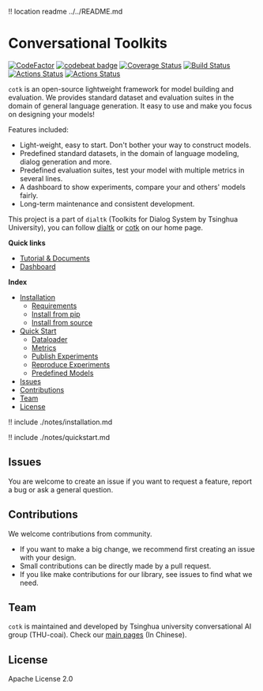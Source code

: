 !! location readme ../../README.md

# Conversational Toolkits

[![CodeFactor](https://www.codefactor.io/repository/github/thu-coai/cotk/badge)](https://www.codefactor.io/repository/github/thu-coai/cotk)
[![codebeat badge](https://codebeat.co/badges/dc64db27-7e25-4fea-a231-3c9baac916f8)](https://codebeat.co/projects/github-com-thu-coai-cotk-master)
[![Coverage Status](https://coveralls.io/repos/github/thu-coai/cotk/badge.svg?branch=master)](https://coveralls.io/github/thu-coai/cotk?branch=master)
[![Build Status](https://travis-ci.com/thu-coai/cotk.svg?branch=master)](https://travis-ci.com/thu-coai/cotk)
[![Actions Status](https://github.com/thu-coai/cotk/workflows/windows/badge.svg)](https://github.com/thu-coai/cotk/actions)
[![Actions Status](https://github.com/thu-coai/cotk/workflows/macos/badge.svg)](https://github.com/thu-coai/cotk/actions)

``cotk`` is an open-source lightweight framework for model building and evaluation.
We provides standard dataset and evaluation suites in the domain of general language generation.
It easy to use and make you focus on designing your models!

Features included:

 * Light-weight, easy to start. Don't bother your way to construct models.
 * Predefined standard datasets, in the domain of language modeling, dialog generation and more.
 * Predefined evaluation suites, test your model with multiple metrics in several lines.
 * A dashboard to show experiments, compare your and others' models fairly.
 * Long-term maintenance and consistent development.

This project is a part of ``dialtk`` (Toolkits for Dialog System by Tsinghua University), you can follow [dialtk](http://coai.cs.tsinghua.edu.cn/dialtk/) or [cotk](http://coai.cs.tsinghua.edu.cn/dialtk/cotk/) on our home page.

**Quick links**

* [Tutorial & Documents](https://thu-coai.github.io/cotk_docs/)
* [Dashboard](http://coai.cs.tsinghua.edu.cn/dashboard/)

**Index**

- [Installation](#installation)
  - [Requirements](#requirements)
  - [Install from pip](#install-from-pip)
  - [Install from source](#install-from-source)
- [Quick Start](#quick-start)
  - [Dataloader](#Dataloader)
  - [Metrics](#metrics)
  - [Publish Experiments](#publish-experiments)
  - [Reproduce Experiments](#reproduce-experiments)
  - [Predefined Models](#predefined-models)
- [Issues](#issues)
- [Contributions](#Contributions)
- [Team](#team)
- [License](#license)


!! include ./notes/installation.md

!! include ./notes/quickstart.md

## Issues

You are welcome to create an issue if you want to request a feature, report a bug or ask a general question.

## Contributions

We welcome contributions from community. 

* If you want to make a big change, we recommend first creating an issue with your design.
* Small contributions can be directly made by a pull request.
* If you like make contributions for our library, see issues to find what we need.

## Team

`cotk` is maintained and developed by Tsinghua university conversational AI group (THU-coai). Check our [main pages](http://coai.cs.tsinghua.edu.cn/) (In Chinese).

## License

Apache License 2.0
